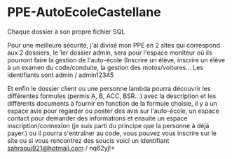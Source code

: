 # PPE-AutoEcoleCastellane
Chaque dossier à son propre fichier SQL

Pour une meilleure sécurité, j'ai divisé mon PPE en 2 sites qui correspond aux 2 dossiers, le 1er dossier admin, sera pour l'espace moniteur où ils pourront faire la gestion de l'auto-école (Inscrire un élève, inscrire un élève à un examen du code/conduite, la gestion des motos/voitures… Les identifiants sont admin / admin12345 

Et enfin le dossier client ou une personne lambda pourra découvrir les différentes formules (permis A, B, ACC, BSR…) avec la description et les différents documents à fournir en fonction de la formule choisie, il y a un espace avis pour regarder ou poster des avis sur l'auto-école, un espace contact pour demander des informations et ensuite un espace inscription/connexion (je suis parti du principe que la personne à déjà payer.) ou il pourra s'entraîner au code, vous pouvez vous inscrire sur le site ou si vous rencontrez des soucis voici un identifiant sahraoui921@hotmail.com / nq62yj!+ 
